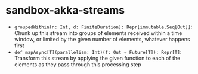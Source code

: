 # sandbox-akka-streams

- `groupedWithin(n: Int, d: FiniteDuration): Repr[immutable.Seq[Out]]`: 
  Chunk up this stream into groups of elements received within a time window,
  or limited by the given number of elements, whatever happens first
- `def mapAsync[T](parallelism: Int)(f: Out ⇒ Future[T]): Repr[T]`: 
  Transform this stream by applying the given function to each of the elements 
  as they pass through this processing step
